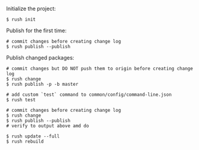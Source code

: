 Initialize the project:
```
$ rush init
```

Publish for the first time:
```
# commit changes before creating change log
$ rush publish --publish
```

Publish changed packages:
```
# commit changes but DO NOT push them to origin before creating change log
$ rush change
$ rush publish -p -b master
```







```
# add custom `test` command to common/config/command-line.json
$ rush test
```


```
# commit changes before creating change log
$ rush change
$ rush publish --publish
# verify to output above amd do
```


```
$ rush update --full
$ rush rebuild
```
